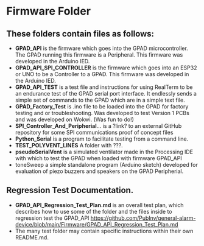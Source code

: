# Firmware Folder

## These folders contain files as follows:

* __GPAD_API__ is the firmware which goes into the GPAD microcontroller.  The GPAD running this firmware is a Peripheral.  This firmware was developed in the Arduino IED.
* **GPAD_API_SPI_CONTROLLER** is the firmware which goes into an ESP32 or UNO to be a Controller to a GPAD. This firmware was developed in the Arduino IED.
* __GPAD_API_TEST__ is a test file and instructions for using RealTerm to be an endurance test of the GPAD serial port interface. It endlessly sends a simple set of commands to the GPAD which are in a simple text file.
* __GPAD_Factory_Test__ is .ino file to be loaded into the GPAD for factory testing and or troubleshooting. Was developed to test Version 1 PCBs and was developed on Wokwi. (Was fun to do!)
* __SPI_Controller_And_Peripherial__... is a ?link? to an external GitHub repository for some SPI communications proof of concept files 
* **Python_Serial**  is a program to facilitate testing from a command line.
* **TEST_POLYVENT_LINES**  A folder with ???.
* **pseudoSerialVent** is a simulated ventilator made in the Processing IDE with which to test the GPAD when loaded with firmware GPAD_API
* toneSweep a simple standalone program (Arduino sketch) developed for evaluation of piezo buzzers and speakers on the GPAD Peripherial. 

## Regression Test Documentation. 
* __GPAD_API_Regression_Test_Plan.md__ is an overall test plan, which describes how to use some of the folder and the files inside to regression test the GPAD_API https://github.com/PubInv/general-alarm-device/blob/main/Firmware/GPAD_API_Regression_Test_Plan.md
* The many test folder may contain specific instructions within their own README.md.


